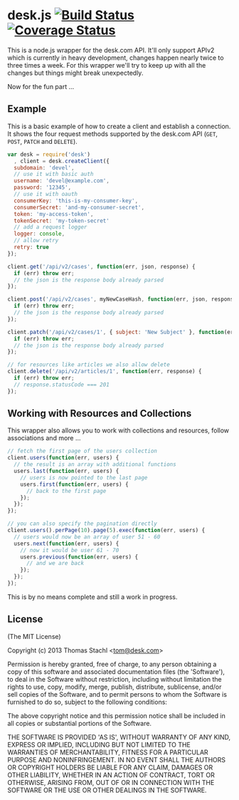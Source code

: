 # desk.js [![Build Status](https://secure.travis-ci.org/tstachl/desk.js.png)](http://travis-ci.org/tstachl/desk.js) [![Coverage Status](https://coveralls.io/repos/tstachl/desk.js/badge.png)](https://coveralls.io/r/tstachl/desk.js)

This is a node.js wrapper for the desk.com API. It'll only support APIv2 which is currently in heavy development, changes happen nearly twice to three times a week. For this wrapper we'll try to keep up with all the changes but things might break unexpectedly.

Now for the fun part ...

## Example
This is a basic example of how to create a client and establish a connection. It shows the four request methods supported by the desk.com API (`GET`, `POST`, `PATCH` and `DELETE`).

```javascript
var desk = require('desk')
  , client = desk.createClient({
  subdomain: 'devel',
  // use it with basic auth
  username: 'devel@example.com',
  password: '12345',
  // use it with oauth
  consumerKey: 'this-is-my-consumer-key',
  consumerSecret: 'and-my-consumer-secret',
  token: 'my-access-token',
  tokenSecret: 'my-token-secret'
  // add a request logger
  logger: console,
  // allow retry
  retry: true
});

client.get('/api/v2/cases', function(err, json, response) {
  if (err) throw err;
  // the json is the response body already parsed
});

client.post('/api/v2/cases', myNewCaseHash, function(err, json, response) {
  if (err) throw err;
  // the json is the response body already parsed
});

client.patch('/api/v2/cases/1', { subject: 'New Subject' }, function(err, json, response) {
  if (err) throw err;
  // the json is the response body already parsed
});

// for resources like articles we also allow delete
client.delete('/api/v2/articles/1', function(err, response) {
  if (err) throw err;
  // response.statusCode === 201
});
```

## Working with Resources and Collections

This wrapper also allows you to work with collections and resources, follow associations and more ...

```javascript
// fetch the first page of the users collection
client.users(function(err, users) {
  // the result is an array with additional functions
  users.last(function(err, users) {
    // users is now pointed to the last page
    users.first(function(err, users) {
      // back to the first page
    });
  });
});

// you can also specify the pagination directly
client.users().perPage(10).page(5).exec(function(err, users) {
  // users would now be an array of user 51 - 60
  users.next(function(err, users) {
    // now it would be user 61 - 70
    users.previous(function(err, users) {
      // and we are back
    });
  });
});
```

This is by no means complete and still a work in progress.

## License

(The MIT License)

Copyright (c) 2013 Thomas Stachl &lt;tom@desk.com&gt;

Permission is hereby granted, free of charge, to any person obtaining a copy of this software and associated documentation files (the 'Software'), to deal in the Software without restriction, including without limitation the rights to use, copy, modify, merge, publish, distribute, sublicense, and/or sell copies of the Software, and to permit persons to whom the Software is furnished to do so, subject to the following conditions:

The above copyright notice and this permission notice shall be included in all copies or substantial portions of the Software.

THE SOFTWARE IS PROVIDED 'AS IS', WITHOUT WARRANTY OF ANY KIND, EXPRESS OR IMPLIED, INCLUDING BUT NOT LIMITED TO THE WARRANTIES OF MERCHANTABILITY, FITNESS FOR A PARTICULAR PURPOSE AND NONINFRINGEMENT. IN NO EVENT SHALL THE AUTHORS OR COPYRIGHT HOLDERS BE LIABLE FOR ANY CLAIM, DAMAGES OR OTHER LIABILITY, WHETHER IN AN ACTION OF CONTRACT, TORT OR OTHERWISE, ARISING FROM, OUT OF OR IN CONNECTION WITH THE SOFTWARE OR THE USE OR OTHER DEALINGS IN THE SOFTWARE.